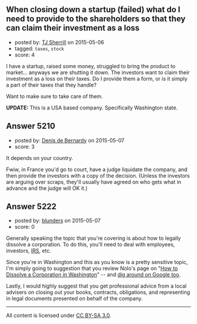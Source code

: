 ## When closing down a startup (failed) what do I need to provide to the shareholders so that they can claim their investment as a loss

- posted by: [TJ Sherrill](https://stackexchange.com/users/106103/tj-sherrill) on 2015-05-06
- tagged: `taxes`, `stock`
- score: 4

I have a startup, raised some money, struggled to bring the product to market... anyways we are shutting it down.  The investors want to claim their investment as a loss on their taxes.  Do I provide them a form, or is it simply a part of their taxes that they handle?

Want to make sure to take care of them.

**UPDATE:** This is a USA based company.  Specifically Washington state.


## Answer 5210

- posted by: [Denis de Bernardy](https://stackexchange.com/users/182468/denis-de-bernardy) on 2015-05-07
- score: 3

It depends on your country.

Fwiw, in France you'd go to court, have a judge liquidate the company, and then provide the investors with a copy of the decision. (Unless the investors are arguing over scraps, they'll usually have agreed on who gets what in advance and the judge will OK it.)


## Answer 5222

- posted by: [blunders](https://stackexchange.com/users/216182/blunders) on 2015-05-07
- score: 0

<p>Generally speaking the topic that you're covering is about how to legally dissolve a corporation. To do this, you'll need to deal with employees, investors, <a href="http://www.irs.gov/Businesses/Small-Businesses-&amp;-Self-Employed/Closing-a-Business-Checklist" rel="nofollow">IRS</a>, etc.</p>

<p>Since you're in Washington and this as you know is a pretty sensitive topic, I'm simply going to suggestion that you review Nolo's page on "<a href="http://www.nolo.com/legal-encyclopedia/how-dissolve-corporation-washington.html" rel="nofollow">How to Dissolve a Corporation in Washington</a>" -- and <a href="https://www.google.com/search?q=how%20to%20dissolve%20a%20corporation%20investors%20washington&amp;ie=utf-8&amp;oe=utf-8" rel="nofollow">dig around on Google too</a>.</p>

<p>Lastly, I would highly suggest that you get professional advice from a local advisers on closing out your books, contracts, obligations, and representing in legal documents presented on behalf of the company.</p>




---

All content is licensed under [CC BY-SA 3.0](https://creativecommons.org/licenses/by-sa/3.0/).
